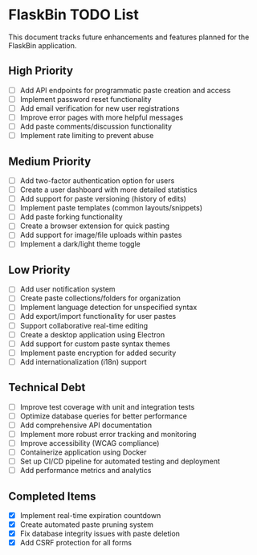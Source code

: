 # FlaskBin TODO List

This document tracks future enhancements and features planned for the FlaskBin application.

## High Priority

- [ ] Add API endpoints for programmatic paste creation and access
- [ ] Implement password reset functionality
- [ ] Add email verification for new user registrations
- [ ] Improve error pages with more helpful messages
- [ ] Add paste comments/discussion functionality
- [ ] Implement rate limiting to prevent abuse

## Medium Priority

- [ ] Add two-factor authentication option for users
- [ ] Create a user dashboard with more detailed statistics
- [ ] Add support for paste versioning (history of edits)
- [ ] Implement paste templates (common layouts/snippets)
- [ ] Add paste forking functionality
- [ ] Create a browser extension for quick pasting
- [ ] Add support for image/file uploads within pastes
- [ ] Implement a dark/light theme toggle

## Low Priority

- [ ] Add user notification system
- [ ] Create paste collections/folders for organization
- [ ] Implement language detection for unspecified syntax
- [ ] Add export/import functionality for user pastes
- [ ] Support collaborative real-time editing
- [ ] Create a desktop application using Electron
- [ ] Add support for custom paste syntax themes
- [ ] Implement paste encryption for added security
- [ ] Add internationalization (i18n) support

## Technical Debt

- [ ] Improve test coverage with unit and integration tests
- [ ] Optimize database queries for better performance
- [ ] Add comprehensive API documentation
- [ ] Implement more robust error tracking and monitoring
- [ ] Improve accessibility (WCAG compliance)
- [ ] Containerize application using Docker
- [ ] Set up CI/CD pipeline for automated testing and deployment
- [ ] Add performance metrics and analytics

## Completed Items

- [x] Implement real-time expiration countdown
- [x] Create automated paste pruning system
- [x] Fix database integrity issues with paste deletion
- [x] Add CSRF protection for all forms
